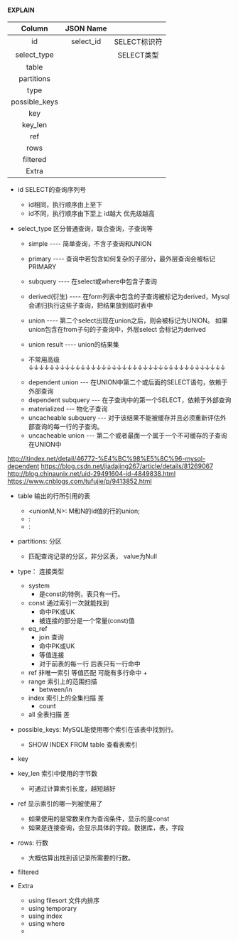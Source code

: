 #### EXPLAIN
|   Column             |JSON Name ||
|     :---:     |     :---:     |     :---:     |
|      id       |  select_id    |  SELECT标识符 |
|  select_type  |               |  SELECT类型   |
|     table     |               |               |
|   partitions  |               |               |
|     type      |               |               |
| possible_keys |               |               |
|     key       |               |               |
|    key_len    |               |               |
|     ref       |               |               |
|     rows      |               |               |
|   filtered    |               |               |
|    Extra      |               |               |

+ id  SELECT的查询序列号
    + id相同，执行顺序由上至下
    + id不同，执行顺序由下至上 id越大 优先级越高

+ select_type  区分普通查询，联合查询，子查询等
    + simple        ---- 简单查询，不含子查询和UNION
    + primary       ---- 查询中若包含如何复杂的子部分，最外层查询会被标记PRIMARY
    + subquery      ---- 在select或where中包含子查询
    + derived(衍生) ---- 在form列表中包含的子查询被标记为derived，Mysql会递归执行这些子查询，把结果放到临时表中
    + union         ---- 第二个select出现在union之后，则会被标记为UNION。
                        如果union包含在from子句的子查询中，外层select 会标记为derived
    + union result  ---- union的结果集

    + 不常用高级 ↓↓↓↓↓↓↓↓↓↓↓↓↓↓↓↓↓↓↓↓↓↓↓↓↓↓↓↓↓↓↓↓↓↓↓↓↓↓
    - dependent union --- 在UNION中第二个或后面的SELECT语句，依赖于外部查询
    - dependent subquery --- 在子查询中的第一个SELECT，依赖于外部查询
    - materialized --- 物化子查询
    - uncacheable subquery --- 对于该结果不能被缓存并且必须重新评估外部查询的每一行的子查询。
    - uncacheable union --- 第二个或者最面一个属于一个不可缓存的子查询在UNION中

http://itindex.net/detail/46772-%E4%BC%98%E5%8C%96-mysql-dependent
https://blog.csdn.net/jiadajing267/article/details/81269067
http://blog.chinaunix.net/uid-29491604-id-4849838.html
https://www.cnblogs.com/tufujie/p/9413852.html

+ table 输出的行所引用的表
    + <unionM,N>: M和N的id值的行的union;
    + <derivedN>:
    + <subqueryN>:

+ partitions: 分区
    + 匹配查询记录的分区，非分区表， value为Null

+ type： 连接类型
    + system 
        + 是const的特例，表只有一行。
    + const 通过索引一次就能找到
        + 命中PK或UK
        + 被连接的部分是一个常量(const)值
    + eq_ref
        + join 查询
        + 命中PK或UK
        + 等值连接
        + 对于前表的每一行 后表只有一行命中
    + ref 非唯一索引 等值匹配 可能有多行命中
        +
    + range 索引上的范围扫描
        + between/in
    + index 索引上的全集扫描  差
        + count
    + all 全表扫描  差
        
+ possible_keys: MySQL能使用哪个索引在该表中找到行。
    + SHOW INDEX FROM table 查看表索引

+ key

+ key_len 索引中使用的字节数
    + 可通过计算索引长度，越短越好

+ ref 显示索引的哪一列被使用了
    + 如果使用的是常数来作为查询条件，显示的是const
    + 如果是连接查询，会显示具体的字段。数据库，表，字段
    
+ rows: 行数
    + 大概估算出找到该记录所需要的行数。

+ filtered

+ Extra
    + using filesort 文件内排序
    + using temporary
    + using index
    + using where
    + 


    